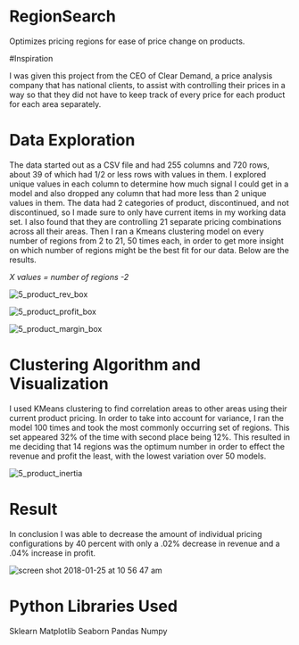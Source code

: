# RegionSearch
Optimizes pricing regions for ease of price change on products.

#Inspiration

I was given this project from the CEO of Clear Demand, a price analysis company
that has national clients, to assist with controlling their prices in a way so
that they did not have to keep track of every price for each product for each
area separately.

# Data Exploration
The data started out as a CSV file and had 255 columns and 720 rows, about 39 of
which had 1/2 or less rows with values in them. I explored unique values in each
column to determine how much signal I could get in a model and also dropped any
column that had more less than 2 unique values in them. The data had 2 categories
of product, discontinued, and not discontinued, so I made sure to only have current
items in my working data set. I also found that they are controlling 21 separate
pricing combinations across all their areas. Then I ran a Kmeans clustering model
on every number of regions from 2 to 21, 50 times each, in order to get more insight
on which number of regions might be the best fit for our data. Below are the results.

*X values = number of regions -2*

![5_product_rev_box](https://user-images.githubusercontent.com/26101047/35399675-09f9e77c-01b2-11e8-8bf2-1587778c46cd.jpg)


![5_product_profit_box](https://user-images.githubusercontent.com/26101047/35399659-00ff5cec-01b2-11e8-997e-fa56f19fce9b.jpg)


![5_product_margin_box](https://user-images.githubusercontent.com/26101047/35399690-14e71bf0-01b2-11e8-87db-ac3d341bc30f.jpg)


# Clustering Algorithm and Visualization
 I used KMeans clustering to find correlation areas to other areas using their
 current product pricing. In order to take into account for variance, I ran the
 model 100 times and took the most commonly occurring set of regions. This set
 appeared 32% of the time with second place being 12%. This resulted in me deciding
 that 14 regions was the optimum number in order to effect the revenue and profit
 the least, with the lowest variation over 50 models.


 ![5_product_inertia](https://user-images.githubusercontent.com/26101047/35399602-d7b0d3c0-01b1-11e8-8a61-f8ffbc1cfb94.jpg)

# Result
In conclusion I was able to decrease the amount of individual pricing configurations
by 40 percent with only a .02% decrease in revenue and a .04% increase in profit.

![screen shot 2018-01-25 at 10 56 47 am](https://user-images.githubusercontent.com/26101047/35403952-97427ea8-01be-11e8-857f-5d5f1db01d31.png)


# Python Libraries Used
Sklearn
Matplotlib
Seaborn
Pandas
Numpy
